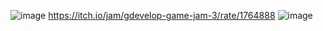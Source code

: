 ![image](https://user-images.githubusercontent.com/59621706/221489034-57f75b08-294d-43be-8534-795e5ee2a0c6.png)
https://itch.io/jam/gdevelop-game-jam-3/rate/1764888
![image](https://user-images.githubusercontent.com/59621706/221489404-5fbc729a-a528-4e51-bf0a-4b082496b697.png)

